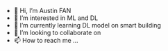 - 👋 Hi, I’m Austin FAN
- 👀 I’m interested in ML and DL
- 🌱 I’m currently learning DL model on smart building
- 💞️ I’m looking to collaborate on
- 📫 How to reach me ...

